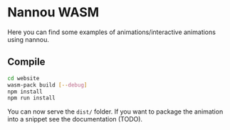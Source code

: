 # Nannou WASM
Here you can find some examples of animations/interactive animations using nannou.

## Compile
```bash
cd website
wasm-pack build [--debug]
npm install
npm run install
```
You can now serve the `dist/` folder.
If you want to package the animation into a snippet see the documentation (TODO). 